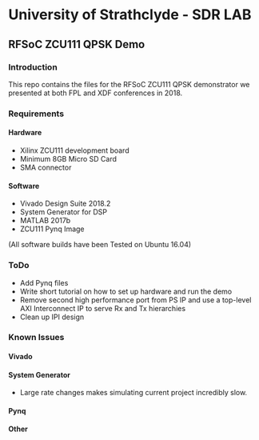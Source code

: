 # University of Strathclyde - SDR LAB
## RFSoC ZCU111 QPSK Demo

### Introduction
This repo contains the files for the RFSoC ZCU111 QPSK demonstrator we presented at both FPL and XDF conferences in 2018.

### Requirements
#### Hardware
- Xilinx ZCU111 development board
- Minimum 8GB Micro SD Card
- SMA connector
#### Software
- Vivado Design Suite 2018.2
- System Generator for DSP
- MATLAB 2017b
- ZCU111 Pynq Image

(All software builds have been Tested on Ubuntu 16.04)


### ToDo
- Add Pynq files
- Write short tutorial on how to set up hardware and run the demo
- Remove second high performance port from PS IP and use a top-level AXI Interconnect IP to serve Rx and Tx hierarchies
- Clean up IPI design

### Known Issues
#### Vivado
#### System Generator
- Large rate changes makes simulating current project incredibly slow.
#### Pynq
#### Other
